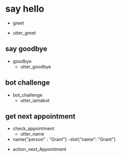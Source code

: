 # say hello
* greet
 - utter_greet

## say goodbye
* goodbye
  - utter_goodbye

## bot challenge
* bot_challenge
  - utter_iamabot

## get next appointment
  * check_appointment
    - utter_name
  * name{"person" : "Grant"}
   -slot{"name": "Grant"}
   - action_next_Appointment
